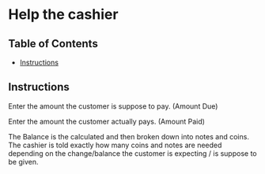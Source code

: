 # Help the cashier

## Table of Contents

* [Instructions](#instructions)

## Instructions

Enter the amount the customer is suppose to pay. (Amount Due)

Enter the amount the customer actually pays. (Amount Paid)

The Balance is the calculated and then broken down into notes and coins. The cashier is told exactly how many coins and notes are needed depending on the change/balance the customer is expecting / is suppose to be given.
